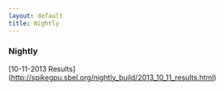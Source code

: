 ```yaml
--- 
layout: default
title: Nightly
---
```


### Nightly

[10-11-2013 Results] (http://spikegpu.sbel.org/nightly_build/2013_10_11_results.html)

